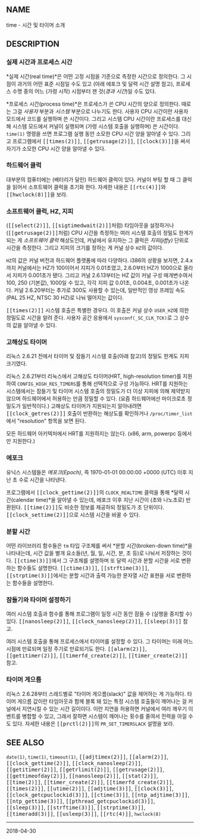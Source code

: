 ## NAME

time - 시간 및 타이머 소개

## DESCRIPTION

### 실제 시간과 프로세스 시간

*실제 시간(real time)*은 어떤 고정 시점을 기준으로 측정한 시간으로 정의한다. 그 시점이 과거의 어떤 표준 시점일 수도 있고 (아래 에포크 및 달력 시간 설명 참고), 프로세스 수명 중의 어느 (가령 시작) 시점부터 잰 것(*경과 시간*)일 수도 있다.

*프로세스 시간(process time)*은 프로세스가 쓴 CPU 시간의 양으로 정의한다. 때로는 그걸 *사용자* 부분과 *시스템* 부분으로 나누기도 한다. 사용자 CPU 시간이란 사용자 모드에서 코드를 실행하며 쓴 시간이다. 그리고 시스템 CPU 시간이란 프로세스를 대신해 시스템 모드에서 커널이 실행되며 (가령 시스템 호출을 실행하며) 쓴 시간이다. `time(1)` 명령을 쓰면 프로그램 실행 동안 소모한 CPU 시간 양을 알아낼 수 있다. 그리고 프로그램에서 <tt>[[times(2)]]</tt>, <tt>[[getrusage(2)]]</tt>, <tt>[[clock(3)]]</tt>을 써서 자기가 소모한 CPU 시간 양을 알아낼 수 있다.

### 하드웨어 클럭

대부분의 컴퓨터에는 (배터리가 달린) 하드웨어 클럭이 있다. 커널이 부팅 할 때 그 클럭을 읽어서 소프트웨어 클럭을 초기화 한다. 자세한 내용은 <tt>[[rtc(4)]]</tt>와 <tt>[[hwclock(8)]]</tt>을 보라.

### 소프트웨어 클럭, HZ, 지피

(<tt>[[select(2)]]</tt>, <tt>[[sigtimedwait(2)]]</tt>처럼) 타임아웃을 설정하거나 (<tt>[[getrusage(2)]]</tt>처럼) CPU 시간을 측정하는 여러 시스템 호출의 정밀도 한계가 되는 게 *소프트웨어 클럭* 해상도인데, 커널에서 유지하는 그 클럭은 *지피(jiffy)* 단위로 시간을 측정한다. 그리고 지피의 크기를 정하는 게 커널 상수 `HZ`의 값이다.

`HZ`의 값은 커널 버전과 하드웨어 플랫폼에 따라 다양하다. i386의 상황을 보자면, 2.4.x까지 커널에서는 HZ가 100이어서 지피가 0.01초였고, 2.6.0부터 HZ가 1000으로 올라서 지피가 0.001초가 됐다. 그리고 커널 2.6.13부터는 HZ 값이 커널 구성 매개변수여서 100, 250 (기본값), 1000일 수 있고, 각각 지피 값 0.01초, 0.004초, 0.001초가 나온다. 커널 2.6.20부터는 추가로 300도 사용할 수 있는데, 일반적인 영상 프레임 속도(PAL 25 HZ, NTSC 30 HZ)로 나눠 떨어지는 값이다.

<tt>[[times(2)]]</tt> 시스템 호출은 특별한 경우다. 이 호출은 커널 상수 `USER_HZ`에 의한 정밀도로 시간을 알려 준다. 사용자 공간 응용에서 `sysconf(_SC_CLK_TCK)`로 그 상수의 값을 알아낼 수 있다.

### 고해상도 타이머

리눅스 2.6.21 전에서 타이머 및 잠들기 시스템 호출(아래 참고)의 정밀도 한계도 지피 크기였다.

리눅스 2.6.21부터 리눅스에서 고해상도 타이머(HRT, high-resolution timer)를 지원하여 `CONFIG_HIGH_RES_TIMERS`를 통해 선택적으로 구성 가능하다. HRT를 지원하는 시스템에서는 잠들기 및 타이머 시스템 호출의 정밀도가 더 이상 지피에 의해 제약받지 않으며 하드웨어에서 허용하는 만큼 정밀할 수 있다. (요즘 하드웨어에선 마이크로초 정밀도가 일반적이다.) 고해상도 타이머가 지원되는지 알아내려면 <tt>[[clock_getres(2)]]</tt> 호출이 반환하는 해상도를 확인하거나 `/proc/timer_list`에서 "resolution" 항목을 보면 된다.

모든 하드웨어 아키텍처에서 HRT를 지원하지는 않는다. (x86, arm, powerpc 등에서만 지원한다.)

### 에포크

유닉스 시스템들은 *에포크(Epoch)*, 즉 1970-01-01 00:00:00 +0000 (UTC) 이후 지난 초 수로 시간을 나타낸다.

프로그램에서 <tt>[[clock_gettime(2)]]</tt>의 `CLOCK_REALTIME` 클럭을 통해 *달력 시간(calendar time)*을 알아낼 수 있는데, 에포크 이후 지난 시간이 (초와 나노초로) 반환된다. <tt>[[time(2)]]</tt>도 비슷한 정보를 제공하되 정밀도가 초 단위이다. <tt>[[clock_settime(2)]]</tt>으로 시스템 시간을 바꿀 수 있다.

### 분할 시간

어떤 라이브러리 함수들은 `tm` 타입 구조체를 써서 *분할 시간(broken-down time)*을 나타내는데, 시간 값을 별개 요소들(년, 월, 일, 시간, 분, 초 등)로 나눠서 저장하는 것이다. <tt>[[ctime(3)]]</tt>에서 그 구조체를 설명하며 또 달력 시간과 분할 시간을 서로 변환하는 함수들도 설명한다. <tt>[[ctime(3)]]</tt>, <tt>[[strftime(3)]]</tt>, <tt>[[strptime(3)]]</tt>에서는 분할 시간과 출력 가능한 문자열 시간 표현을 서로 변환하는 함수들을 설명한다.

### 잠들기와 타이머 설정하기

여러 시스템 호출과 함수를 통해 프로그램이 일정 시간 동안 잠들 수 (실행을 중지할 수) 있다. <tt>[[nanosleep(2)]]</tt>, <tt>[[clock_nanosleep(2)]]</tt>, <tt>[[sleep(3)]]</tt> 참고.

여러 시스템 호출을 통해 프로세스에서 타이머를 설정할 수 있다. 그 타이머는 미래 어느 시점에 만료되며 일정 주기로 만료되기도 한다. <tt>[[alarm(2)]]</tt>, <tt>[[getitimer(2)]]</tt>, <tt>[[timerfd_create(2)]]</tt>, <tt>[[timer_create(2)]]</tt> 참고.

### 타이머 게으름

리눅스 2.6.28부터 스레드별로 "타이머 게으름(slack)" 값을 제어하는 게 가능하다. 타이머 게으름 값이란 타임아웃과 함께 블록 돼 있는 특정 시스템 호출들이 깨어나는 걸 커널에서 지연시킬 수 있는 시간 길이이다. 이런 지연을 허용하면 커널에서 여러 깨우기 이벤트를 병합할 수 있고, 그래서 잘하면 시스템이 깨어나는 횟수를 줄여서 전력을 아낄 수도 있다. 자세한 내용은 <tt>[[prctl(2)]]</tt>의 `PR_SET_TIMERSLACK` 설명을 보라.

## SEE ALSO

`date(1)`, `time(1)`, `timeout(1)`, <tt>[[adjtimex(2)]]</tt>, <tt>[[alarm(2)]]</tt>, <tt>[[clock_gettime(2)]]</tt>, <tt>[[clock_nanosleep(2)]]</tt>, <tt>[[getitimer(2)]]</tt>, <tt>[[getrlimit(2)]]</tt>, <tt>[[getrusage(2)]]</tt>, <tt>[[gettimeofday(2)]]</tt>, <tt>[[nanosleep(2)]]</tt>, <tt>[[stat(2)]]</tt>, <tt>[[time(2)]]</tt>, <tt>[[timer_create(2)]]</tt>, <tt>[[timerfd_create(2)]]</tt>, <tt>[[times(2)]]</tt>, <tt>[[utime(2)]]</tt>, <tt>[[adjtime(3)]]</tt>, <tt>[[clock(3)]]</tt>, <tt>[[clock_getcpuclockid(3)]]</tt>, <tt>[[ctime(3)]]</tt>, <tt>[[ntp_adjtime(3)]]</tt>, <tt>[[ntp_gettime(3)]]</tt>, <tt>[[pthread_getcpuclockid(3)]]</tt>, <tt>[[sleep(3)]]</tt>, <tt>[[strftime(3)]]</tt>, <tt>[[strptime(3)]]</tt>, <tt>[[timeradd(3)]]</tt>, <tt>[[usleep(3)]]</tt>, <tt>[[rtc(4)]]</tt>, `hwclock(8)`

----

2018-04-30

